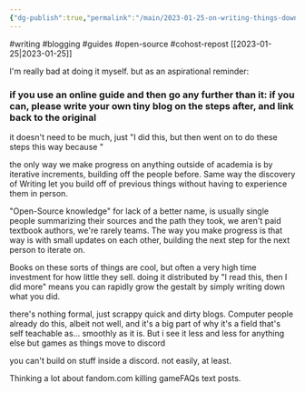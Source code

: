 ```yaml
---
{"dg-publish":true,"permalink":"/main/2023-01-25-on-writing-things-down-when-you-go-off-the-edge-of-a-guide-or-tutorial/","noteIcon":"","created":"2023-08-09T16:50:09.456-04:00","updated":"2023-10-06T22:46:50.107-04:00"}
---
```


#writing #blogging #guides #open-source #cohost-repost
[[2023-01-25\|2023-01-25]]

I'm really bad at doing it myself. but as an aspirational reminder:

### if you use an online guide and then go any further than it: if you can, please write your own tiny blog on the steps after, and link back to the original

it doesn't need to be much, just "I did this, but then went on to do these steps this way because "

the only way we make progress on anything outside of academia is by iterative increments, building off the people before. Same way the discovery of Writing let you build off of previous things without having to experience them in person.

"Open-Source knowledge" for lack of a better name, is usually single people summarizing their sources and the path they took, we aren't paid textbook authors, we're rarely teams. The way you make progress is that way is with small updates on each other, building the next step for the next person to iterate on.

Books on these sorts of things are cool, but often a very high time investment for how little they sell. doing it distributed by "I read this, then I did more" means you can rapidly grow the gestalt by simply writing down what you did.

there's nothing formal, just scrappy quick and dirty blogs. Computer people already do this, albeit not well, and it's a big part of why it's a field that's self teachable as... smoothly as it is. But i see it less and less for anything else but games as things move to discord

you can't build on stuff inside a discord. not easily, at least.

Thinking a lot about fandom.com killing gameFAQs text posts.